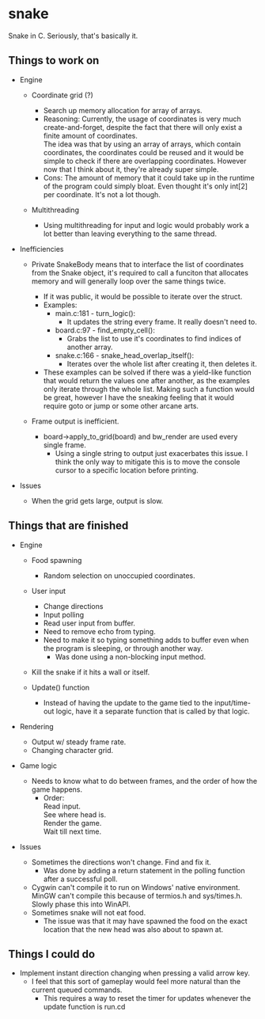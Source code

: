 # snake

Snake in C. Seriously, that's basically it.

## Things to work on

- Engine
  - Coordinate grid (?)
    - Search up memory allocation for array of arrays.
    - Reasoning:
      Currently, the usage of coordinates is very much create-and-forget, despite the fact that there will only exist a finite amount of coordinates.  
      The idea was that by using an array of arrays, which contain coordinates, the coordinates could be reused and it would be simple to check if there are overlapping coordinates. However now that I think about it, they're already super simple.
    - Cons:
      The amount of memory that it could take up in the runtime of the program could simply bloat. Even thought it's only int[2] per coordinate. It's not a lot though.

  - Multithreading
    - Using multithreading for input and logic would probably work a lot better than leaving everything to the same thread.

- Inefficiencies
  - Private SnakeBody means that to interface the list of coordinates from the Snake object, it's required to call a funciton that allocates memory and will generally loop over the same things twice.
    - If it was public, it would be possible to iterate over the struct.
    - Examples:
      - main.c:181 - turn_logic():
        - It updates the string every frame. It really doesn't need to.
      - board.c:97 - find_empty_cell():
        - Grabs the list to use it's coordinates to find indices of another array.
      - snake.c:166 - snake_head_overlap_itself():
        - Iterates over the whole list after creating it, then deletes it.
    - These examples can be solved if there was a yield-like function that would return the values one after another, as the examples only iterate through the whole list. Making such a function would be great, however I have the sneaking feeling that it would require goto or jump or some other arcane arts.

  - Frame output is inefficient.
    - board->apply_to_grid(board) and bw_render are used every single frame.
      - Using a single string to output just exacerbates this issue. I think the only way to mitigate this is to move the console cursor to a specific location before printing.

- Issues
  - When the grid gets large, output is slow.
  
## Things that are finished

- Engine
  - Food spawning
    - Random selection on unoccupied coordinates.

  - User input
    - Change directions
    - Input polling
    - Read user input from buffer.
    - Need to remove echo from typing.
    - Need to make it so typing something adds to buffer even when the program is sleeping, or through another way.
      - Was done using a non-blocking input method.

  - Kill the snake if it hits a wall or itself.

  - Update() function
    - Instead of having the update to the game tied to the input/time-out logic, have it a separate function that is called by that logic.

- Rendering
  - Output w/ steady frame rate.
  - Changing character grid.

- Game logic
  - Needs to know what to do between frames, and the order of how the game happens.
    - Order:  
      Read input.  
      See where head is.  
      Render the game.  
      Wait till next time.

- Issues
  - Sometimes the directions won't change. Find and fix it.
    - Was done by adding a return statement in the polling function after a successful poll.
  - Cygwin can't compile it to run on Windows' native environment. MinGW can't compile this because of termios.h and sys/times.h. Slowly phase this into WinAPI.
  - Sometimes snake will not eat food.
    - The issue was that it may have spawned the food on the exact location that the new head was also about to spawn at.

## Things I could do

- Implement instant direction changing when pressing a valid arrow key.
  - I feel that this sort of gameplay would feel more natural than the current queued commands.
    - This requires a way to reset the timer for updates whenever the update function is run.cd

